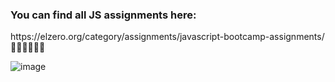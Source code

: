 <h3> You can find all JS assignments here: </h3>
https://elzero.org/category/assignments/javascript-bootcamp-assignments/ 👩🏻‍💻👩🏻‍💻




![image](https://miro.medium.com/v2/resize:fit:800/1*banAFbpl3jnYaF1uJQGeQw.gif)
